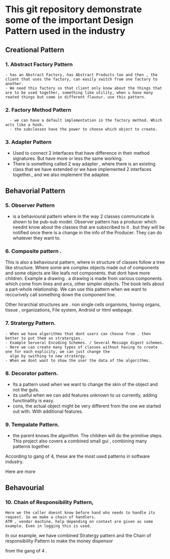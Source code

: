 # This git repository demonstrate some of the important  Design Pattern used in the industry
## Creational Pattern
###  1. Abstract Factory Pattern
    - has an Abstract Factory, has Abstract Products too and then , the client that uses the factory, can easily switch from one factory to another.
    - We need this factory so that client only know about the things that are to be used together, something like utility, when u have many reated things but come in different flavour. use this pattern.
### 2.  Factory Method Pattern
      - we can have a default implementation in the factory method. Which acts like a hook. 
      - the subclasses have the power to choose which object to create.
### 3.  Adapter Pattern
   - Used to connect 2 interfaces that have difference in their method signatures. But have more or less the same working. 
   - There is something called 2 way adapter , where there is an existing class that we have extended or we have implemented 2 interfaces together., and we also implement the adaptee.
## Behavorial Pattern 
### 5.  Observer Pattern 
   - is a behavioural pattern where in the way 2 classes communicate is shown to be pub-sub model. 
     Observer pattern has a producer which neednt know about the classes that are subscribed to it . 
     but they will be notified once there is a change in the info of the Producer. 
     They can do whatever they want to.
### 6.  Composite pattern .
   This is also a behavioural pattern, where in structure of classes follow a tree like structure.
   Where some are complex objects made out of components and some objects are like leafs not components. that dont have more children.
   Example a drawing . a drawing is made from various components. which come from lines and arcs, other simpler objects. 
   The book tells about a part-whole relationship.  We can use this pattern when we want to reccurively call something down the component line. 
   
   Other hirarchial structures are . non single cells organisms, having organs, tissue , organizations, File system, Android or html webpage.

### 7.  Stratergy Pattern. 
    - When we have algorithms that dont users can choose from . then better to put them as stratergies. 
    - Example Serveral Encoding Schemes. / Several Message digest schemes. 
    - Here we can create many types of classes without having to create one for each explicity, we can just change the
      algo by swithing to new stratergy. 
    - When we dont want to show the user the data of the algorithms.  
### 8.  Decorator pattern. 
   - Its a pattern used when we want to change the skin of the object and not the guts. 
   - its useful when we can add features unknown to us currently, adding functinallity is easy. 
   - cons, the actual object might be very different from the one we started out with. With additional features.
### 9.  Tempalate Pattern. 
  - the parent knows the algorithm. The children will do the primitive steps.
This project also covers a combined small gui , combining many patterns together.


According to gang of 4, these are the most used patterns in software industry. 




Here are more 
## Behavourial 
### 10.  Chain of Responsibility Pattern,
    Here we the caller doesnt know before hand who needs to handle its request. So we make a chain of handlers.
    ATM , vendor machine, help depending on context are given as some example. Even in logging this is used.

In our example, we have combined Stratergy pattern and the Chain of responsibility Pattern to make the money dispensor



from the gang of 4 . 
